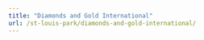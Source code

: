 ```yaml
---
title: "Diamonds and Gold International"
url: /st-louis-park/diamonds-and-gold-international/
---
```

